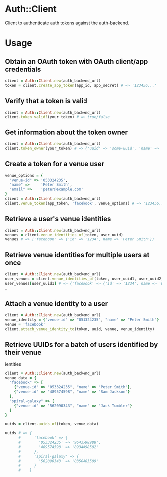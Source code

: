 # Auth::Client

Client to authenticate auth tokens against the auth-backend.

# Usage

## Obtain an OAuth token with OAuth client/app credentials

```ruby
client = Auth::Client.new(auth_backend_url)
token = client.create_app_token(app_id, app_secret) # => '123456...'
```

## Verify that a token is valid

```ruby
client = Auth::Client.new(auth_backend_url)
client.token_valid?(your_token) # => true/false
```

## Get information about the token owner

```ruby
client = Auth::Client.new(auth_backend_url)
client.token_owner(your_token) # => {'uuid' => 'some-uuid', 'name' => 'John', 'email' => 'john@example.com'}
```

## Create a token for a venue user

```ruby
venue_options = {
  "venue-id" => '053324235',
  "name" =>     'Peter Smith',
  "email" =>    'peter@example.com'
}
client = Auth::Client.new(auth_backend_url)
client.venue_token(app_token, 'facebook', venue_options) # => '123456...'
```

## Retrieve a user's venue identities

```ruby
client = Auth::Client.new(auth_backend_url)
venues = client.venue_identities_of(token, user_uuid)
venues # => {'facebook' => {'id' => '1234', name => 'Peter Smith'}}
```

## Retrieve venue identities for multiple users at once

```ruby
client = Auth::Client.new(auth_backend_url)
user_venues = client.venue_identities_of(token, user_uuid1, user_uuid2, user_uuid3)
user_venues[user_uuid1] # => {'facebook' => {'id' => '1234', name => 'Peter Smith'}}
…
```

## Attach a venue identity to a user

```ruby
client = Auth::Client.new(auth_backend_url)
venue_identity = {"venue-id" => "053324235", "name" => "Peter Smith"}
venue = 'facebook'
client.attach_venue_identity_to(token, uuid, venue, venue_identity)
```

## Retrieve UUIDs for a batch of users identified by their venue
ientities

```ruby
client = Auth::Client.new(auth_backend_url)
venue_data = {
  "facebook" => [
    {"venue-id" => "053324235", "name" => "Peter Smith"},
    {"venue-id" => "489574598", "name" => "Sam Jackson"}
  ],
  "spiral-galaxy" => [
    {"venue-id" => "562090343", "name" => "Jack Tumbler"}
  ]
}

uuids = client.uuids_of(token, venue_data)

uuids # => {
      #      'facebook' => {
      #        '053324235' => '9643598988',
      #        '489574598' => '8934098502'
      #      },
      #      'spiral-galaxy' => {
      #        '562090343' => '8350483509'
      #      }
      #    }
```
